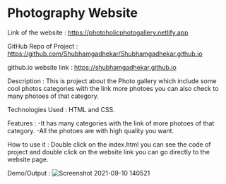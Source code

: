 # Photography Website

Link of the website : https://photoholicphotogallery.netlify.app

GitHub Repo of Project : https://github.com/Shubhamgadhekar/Shubhamgadhekar.github.io

github.io website link : https://shubhamgadhekar.github.io 

Description : This is project about the Photo gallery which include some cool photos categories with the link more photoes you can also check to many photoes of that category.

Technologies Used : HTML and CSS.

Features : -It has many categories with the link of more photoes of that category.
           -All the photoes are with high quality you want.

How to use it : Double click on the index.html you can see the code of project and double click on the website link you can go directly to the website page.

Demo/Output : ![Screenshot 2021-09-10 140521](https://user-images.githubusercontent.com/80172228/132825518-2b28a443-123a-4917-9c5b-b67590d9d9b5.jpg)

